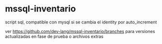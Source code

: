 # mssql-inventario
script sql, compatible con mysql si se cambia el identity por auto_increment

ver https://github.com/dev-lang/mssql-inventario/branches para versiones actualizadas en fase de prueba o archivos extras
